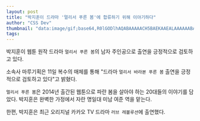 ```yaml
---
layout: post
title: "박지훈이 드라마 '멀리서 푸른 봄'에 합류하기 위해 이야기하다"
author: "CSS Dev"
thumbnail: "data:image/gif;base64,R0lGODlhAQABAAAAACH5BAEKAAEALAAAAAABAAEAAAICTAEAOw=="
tags: 
---
```



박지훈이 웹툰 원작 드라마 `멀리서 푸른 봄`의 남자 주인공으로 출연을 긍정적으로 검토하고 있다.

소속사 마루기획은 11일 복수의 매체를 통해 "드라마 `멀리서 바라본 푸른 봄` 출연을 긍정적으로 검토하고 있다"고 밝혔다.

`멀리서 푸른 봄`은 2014년 출간된 웹툰으로 파란 봄을 살아야 하는 20대들의 이야기를 담았다. 박지훈은 완벽한 가정에서 자란 명일대 미남 여준 역을 맡는다.

한편, 박지훈은 최근 오리지널 카카오 TV 드라마 `러브 레볼루션`에 출연했다.